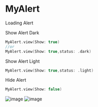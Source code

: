 # MyAlert
Loading Alert


Show Alert Dark
```Swift
MyAlert.view(Show: true)
//or
MyAlert.view(Show: true,status: .dark)
```

Show Alert Light
```Swift
MyAlert.view(Show: true,status: .light)
```
Hide Alert
```Swift
MyAlert.view(Show: false)
```


![image](https://github.com/yuosaf01/alert/raw/master/images/Dark.PNG)
![image](https://github.com/yuosaf01/alert/raw/master/images/Light.PNG)
